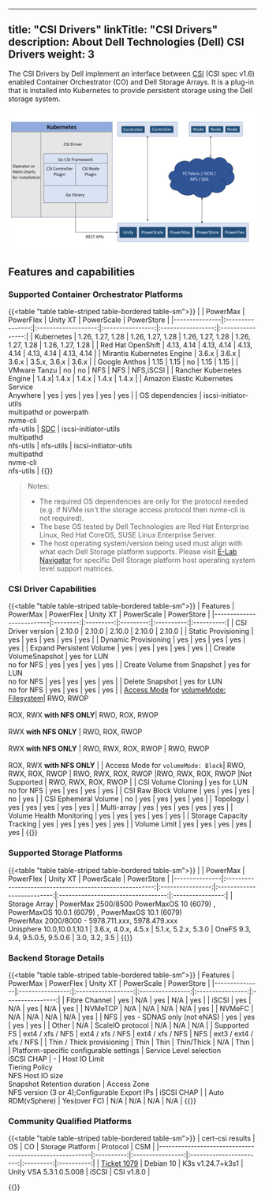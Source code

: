 
---
title: "CSI Drivers"
linkTitle: "CSI Drivers"
description: About Dell Technologies (Dell) CSI Drivers 
weight: 3
---

The CSI Drivers by Dell implement an interface between [CSI](https://kubernetes-csi.github.io/docs/) (CSI spec v1.6) enabled Container Orchestrator (CO) and Dell Storage Arrays. It is a plug-in that is installed into Kubernetes to provide persistent storage using the Dell storage system.

![CSI Architecture](Architecture_Diagram.png)

## Features and capabilities

### Supported Container Orchestrator Platforms

{{<table "table table-striped table-bordered table-sm">}}
|               | PowerMax         | PowerFlex           | Unity XT         | PowerScale        | PowerStore       |
|---------------|:----------------:|:-------------------:|:----------------:|:-----------------:|:----------------:|
| Kubernetes    | 1.26, 1.27, 1.28 | 1.26, 1.27, 1.28    | 1.26, 1.27, 1.28 | 1.26, 1.27, 1.28  | 1.26, 1.27, 1.28 |
| Red Hat OpenShift | 4.13, 4.14 | 4.13, 4.14 | 4.13, 4.14 | 4.13, 4.14 | 4.13, 4.14 |
| Mirantis Kubernetes Engine | 3.6.x |     3.6.x         |       3.6.x      | 3.5.x, 3.6.x      |        3.6.x     |
| Google Anthos |        1.15      |          1.15       |        no        |         1.15      |        1.15      |
| VMware Tanzu  |        no        |          no         |        NFS       |         NFS       |      NFS,iSCSI   |
| Rancher Kubernetes Engine | 1.4.x|          1.4.x      |        1.4.x     |         1.4.x     |      1.4.x       |
| Amazon Elastic Kubernetes Service<br> Anywhere | yes  | yes  |   yes      |        yes        |      yes         |
| OS dependencies | iscsi-initiator-utils<br>multipathd or powerpath<br>nvme-cli<br>nfs-utils | [SDC](https://www.dell.com/support/home/en-us/product-support/product/scaleio/drivers) |    iscsi-initiator-utils<br>multipathd<br>nfs-utils | nfs-utils | iscsi-initiator-utils<br>multipathd<br>nvme-cli<br>nfs-utils |
{{</table>}}

> Notes:
> * The required OS dependencies are only for the protocol needed (e.g. if NVMe isn't the storage access protocol then nvme-cli is not required).
> * The base OS tested by Dell Technologies are Red Hat Enterprise Linux, Red Hat CoreOS, SUSE Linux Enterprise Server.
> * The host operating system/version being used must align with what each Dell Storage platform supports. Please visit [E-Lab Navigator](https://elabnavigator.dell.com/eln/modernHomeSSM) for specific Dell Storage platform host operating system level support matrices.

### CSI Driver Capabilities
{{<table "table table-striped table-bordered table-sm">}}
| Features                 | PowerMax | PowerFlex | Unity XT  | PowerScale | PowerStore |
|--------------------------|:--------:|:---------:|:---------:|:----------:|:----------:|
| CSI Driver version       | 2.10.0    | 2.10.0     | 2.10.0     | 2.10.0      | 2.10.0      |
| Static Provisioning      | yes      | yes       | yes       | yes        | yes        |
| Dynamic Provisioning     | yes      | yes       | yes       | yes        | yes        |
| Expand Persistent Volume | yes      | yes       | yes       | yes        | yes        |
| Create VolumeSnapshot    | yes for LUN<br>no for NFS | yes       | yes       | yes        | yes        |
| Create Volume from Snapshot | yes for LUN<br>no for NFS | yes       | yes       | yes        | yes        |
| Delete Snapshot          | yes for LUN<br>no for NFS | yes       | yes       | yes        | yes        |
| [Access Mode](https://kubernetes.io/docs/concepts/storage/persistent-volumes/#access-modes) for [volumeMode: Filesystem](https://kubernetes.io/docs/concepts/storage/persistent-volumes/#volume-mode)| RWO, RWOP<br><br>ROX, RWX **with NFS ONLY**| RWO, ROX, RWOP<br><br>RWX  **with NFS ONLY** | RWO, ROX, RWOP<br><br>RWX  **with NFS ONLY** | RWO, RWX, ROX, RWOP | RWO, RWOP<br><br>ROX, RWX **with NFS ONLY** |
| Access Mode for `volumeMode: Block`| RWO, RWX, ROX, RWOP | RWO, RWX, ROX, RWOP |RWO, RWX, ROX, RWOP |Not Supported | RWO, RWX, ROX, RWOP |
| CSI Volume Cloning       | yes for LUN<br>no for NFS       | yes       | yes       | yes        | yes        |
| CSI Raw Block Volume     | yes      | yes       | yes       | no         | yes        |
| CSI Ephemeral Volume     | no       | yes       | yes       | yes        | yes        |
| Topology                 | yes      | yes       | yes       | yes        | yes        |
| Multi-array              | yes      | yes       | yes       | yes        | yes        |
| Volume Health Monitoring | yes      | yes       | yes       | yes        | yes        |
| Storage Capacity Tracking | yes     | yes       | yes       | yes        | yes        |
| Volume Limit             | yes      | yes       | yes       | yes        | yes        |
{{</table>}}
### Supported Storage Platforms
{{<table "table table-striped table-bordered table-sm">}}
|               | PowerMax                                                | PowerFlex        | Unity XT                   | PowerScale                         |    PowerStore    |
|---------------|:-------------------------------------------------------:|:----------------:|:--------------------------:|:----------------------------------:|:----------------:|
| Storage Array | PowerMax 2500/8500 PowerMaxOS 10 (6079) , PowerMaxOS 10.0.1 (6079) , PowerMaxOS 10.1 (6079)<br> PowerMax 2000/8000 - 5978.711.xxx, 5978.479.xxx <br>Unisphere 10.0,10.0.1,10.1 |    3.6.x, 4.0.x, 4.5.x  | 5.1.x, 5.2.x, 5.3.0 | OneFS 9.3, 9.4, 9.5.0.5, 9.5.0.6 | 3.0, 3.2, 3.5     |
{{</table>}}

### Backend Storage Details
{{<table "table table-striped table-bordered table-sm">}}
| Features      | PowerMax         | PowerFlex          | Unity XT         | PowerScale       | PowerStore       |
|---------------|:----------------:|:------------------:|:----------------:|:----------------:|:----------------:|
| Fibre Channel | yes              | N/A                | yes              | N/A              | yes              |
| iSCSI         | yes              | N/A                | yes              | N/A              | yes              |
| NVMeTCP       | N/A              | N/A                | N/A              | N/A              | yes              |
| NVMeFC        | N/A              | N/A                | N/A              | N/A              | yes              |
| NFS           | yes - SDNAS only (not eNAS)   | yes   | yes              | yes              | yes              |
| Other         | N/A              | ScaleIO protocol   | N/A              | N/A              | N/A              |
| Supported FS  | ext4 / xfs / NFS | ext4 / xfs / NFS   | ext4 / xfs / NFS | NFS       | ext3 / ext4 / xfs / NFS |
| Thin / Thick provisioning | Thin | Thin               | Thin/Thick       | N/A              | Thin             |
| Platform-specific configurable settings | Service Level selection<br>iSCSI CHAP | - | Host IO Limit<br>Tiering Policy<br>NFS Host IO size<br>Snapshot Retention duration | Access Zone<br>NFS version (3 or 4);Configurable Export IPs | iSCSI CHAP |
| Auto RDM(vSphere)  | Yes(over FC) | N/A               | N/A              | N/A              | N/A              |
{{</table>}}

### Community Qualified Platforms
{{<table "table table-striped table-bordered table-sm">}}
| cert-csi results                                       | OS         | CO               | Storage Platform        | Protocol  | CSM        |
|--------------------------------------------------------|:----------:|:----------------:|:-----------------------:|:---------:|:----------:|
| [Ticket 1079](https://github.com/dell/csm/issues/1079) | Debian 10  | K3s v1.24.7+k3s1 | Unity VSA 5.3.1.0.5.008 | iSCSI     | CSI v1.8.0 |

{{</table>}}

